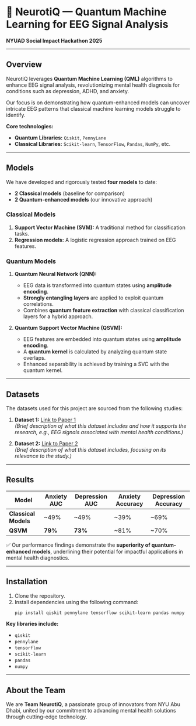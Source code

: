 # 🧠 NeurotiQ — Quantum Machine Learning for EEG Signal Analysis  
**NYUAD Social Impact Hackathon 2025**  

---

## Overview  
NeurotiQ leverages **Quantum Machine Learning (QML)** algorithms to enhance EEG signal analysis, revolutionizing mental health diagnosis for conditions such as depression, ADHD, and anxiety.  

Our focus is on demonstrating how quantum-enhanced models can uncover intricate EEG patterns that classical machine learning models struggle to identify.  

**Core technologies:**  
- **Quantum Libraries:** `Qiskit`, `PennyLane`  
- **Classical Libraries:** `Scikit-learn`, `TensorFlow`, `Pandas`, `NumPy`, etc.  

---  

## Models  
We have developed and rigorously tested **four models** to date:  
- **2 Classical models** (baseline for comparison)  
- **2 Quantum-enhanced models** (our innovative approach)  

### Classical Models  
1. **Support Vector Machine (SVM):** A traditional method for classification tasks.  
2. **Regression models:** A logistic regression approach trained on EEG features.  

### Quantum Models  
1. **Quantum Neural Network (QNN):**  
   - EEG data is transformed into quantum states using **amplitude encoding**.  
   - **Strongly entangling layers** are applied to exploit quantum correlations.  
   - Combines **quantum feature extraction** with classical classification layers for a hybrid approach.  

2. **Quantum Support Vector Machine (QSVM):**  
   - EEG features are embedded into quantum states using **amplitude encoding**.  
   - A **quantum kernel** is calculated by analyzing quantum state overlaps.  
   - Enhanced separability is achieved by training a SVC with the quantum kernel.  

---  

## Datasets  
The datasets used for this project are sourced from the following studies:  

1. **Dataset 1:** [Link to Paper 1](#)  
   *(Brief description of what this dataset includes and how it supports the research, e.g., EEG signals associated with mental health conditions.)*  

2. **Dataset 2:** [Link to Paper 2](#)  
   *(Brief description of what this dataset includes, focusing on its relevance to the study.)*  

---

## Results  
| **Model**           | **Anxiety AUC** | **Depression AUC** |  **Anxiety Accuracy**  | **Depression Accuracy**|  
|----------------------|-----------------|--------------------|------------------------|------------------------|  
| **Classical Models** | ~49%            | ~49%               | ~39%                   | ~69%                   |  
| **QSVM**             | **79%**         | **73%**            | ~81%                   | ~70%                   |  

✅ Our performance findings demonstrate the **superiority of quantum-enhanced models**, underlining their potential for impactful applications in mental health diagnostics.  

---  

## Installation  
1. Clone the repository.  
2. Install dependencies using the following command:  
   ```bash  
   pip install qiskit pennylane tensorflow scikit-learn pandas numpy  
   ```  

**Key libraries include:**  
- `qiskit`  
- `pennylane`  
- `tensorflow`  
- `scikit-learn`  
- `pandas`  
- `numpy`  

---

## About the Team  
We are **Team NeurotiQ**, a passionate group of innovators from NYU Abu Dhabi, united by our commitment to advancing mental health solutions through cutting-edge technology.
